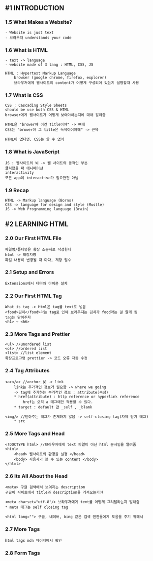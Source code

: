 ## #1 INTRODUCTION

### 1.5 What Makes a Website?

    - Website is just text
    - 브라우저 understands your code

### 1.6 What is HTML

    - text -> language
    - website made of 3 lang : HTML, CSS, JS

    HTML : Hypertext Markup Language
        browser (google chrome, firefox, explorer)
        브라우저에게 웹사이트의 content가 어떻게 구성되어 있는지 설명할때 사용

### 1.7 What is CSS

    CSS : Cascading Style Sheets
    should be use both CSS & HTML
    browser에게 웹사이트가 어떻게 보여야하는지에 대해 알려줌

    HTML은 "brower야 이건 title이야" -> 뼈대
    CSS는 "brower야 그 title은 녹색이어야해" -> 근육

    HTML이 없다면, CSS는 쓸 수 없어

### 1.8 What is JavaScript

    JS : 웹사이트의 뇌 -> 웹 사이트의 동적인 부분
    클릭했을 때 애니메이션
    interactivity
    모든 app이 interactive가 필요한건 아님

### 1.9 Recap

    HTML -> Markup language (Borns)
    CSS -> language for design and style (Mustle)
    JS -> Web Programming language (Brain)

## #2 LEARNING HTML

### 2.0 Our First HTML File

    파일명/폴더명은 항상 소문자로 작성한다
    html -> 확장자명
    파일 내용이 변경될 때 마다, 저장 필수

### 2.1 Setup and Errors

    Extensions에서 테마와 아이콘 설치

### 2.2 Our First HTML Tag

    What is tag -> Html은 tag를 text로 넣음
    <food>김치</food>라는 tag로 인해 브라우저는 김치가 food라는 걸 알게 됨
    tag는 닫아주자
    <h1> ~ <h6>

### 2.3 More Tags and Prettier

    <ul> //unordered list
    <ol> //ordered list
    <list> //list element
    확장프로그램 prettier -> 코드 오류 자동 수정

### 2.4 Tag Attributes

    <a></a> //anchor_닻 -> link
        link는 추가적인 정보가 필요함 -> where we going
        -> tag에 추가하는 부가적인 정보 : attribute(속성)
        * href(attribute) : http reference or hyperlink reference
            href는 오직 a 태그에만 적용할 수 있다.
        * target : default 값 _self , _blank

    <img/> //닫아주는 태그가 존재하지 않음 -> self-closing tag(자체 닫기 태그)
        * src

### 2.5 More Tags and Head

    <!DOCTYPE html> //브라우저에게 text 파일이 아닌 html 문서임을 알려줌
    <html>
        <head> 웹사이트의 환경을 설정 </head>
        <body> 사용자가 볼 수 있는 content </body>
    </html>

### 2.6 Its All About the Head

    <meta> 구글 검색에서 보여지는 description
    구글이 사이트에서 title과 description을 가져오는거야

    <meta charset="utf-8"/> 브라우저에게 text를 어떻게 그려달라는지 말해줌
    * meta 태그는 self closing tag

    <html lang=""> 구글, 네이버, bing 같은 검색 엔진들에게 도움을 주기 위해서

### 2.7 More Tags

    html tags mdn 페이지에서 확인

### 2.8 Form Tags
